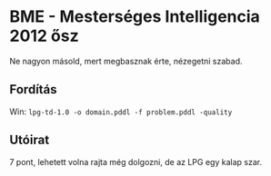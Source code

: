 # BME - Mesterséges Intelligencia 2012 ősz
Ne nagyon másold, mert megbasznak érte, nézegetni szabad.
## Fordítás
Win: `lpg-td-1.0 -o domain.pddl -f problem.pddl -quality`
## Utóirat
7 pont, lehetett volna rajta még dolgozni, de az LPG egy kalap szar.
